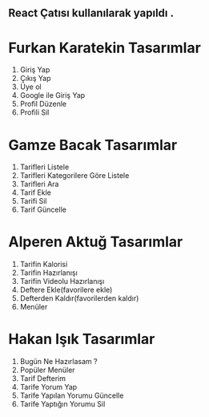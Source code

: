 ##    React Çatısı kullanılarak yapıldı .

# Furkan Karatekin Tasarımlar #
1. Giriş Yap
2. Çıkış Yap
3. Üye ol
4. Google ile Giriş Yap
5. Profil Düzenle
6. Profili Sil
     
# Gamze Bacak Tasarımlar #
1. Tarifleri Listele
2. Tarifleri Kategorilere Göre Listele
3. Tarifleri Ara
4. Tarif Ekle
5. Tarifi Sil
6. Tarif Güncelle

# Alperen Aktuğ Tasarımlar #
1. Tarifin Kalorisi
2. Tarifin Hazırlanışı
3. Tarifin Videolu Hazırlanışı
4. Deftere Ekle(favorilere ekle)
5. Defterden Kaldır(favorilerden kaldır)
6. Menüler

# Hakan Işık Tasarımlar #
1. Bugün Ne Hazırlasam ?
2. Popüler Menüler
3. Tarif Defterim
4. Tarife Yorum Yap
5. Tarife Yapılan Yorumu Güncelle
6. Tarife Yaptığın Yorumu Sil





